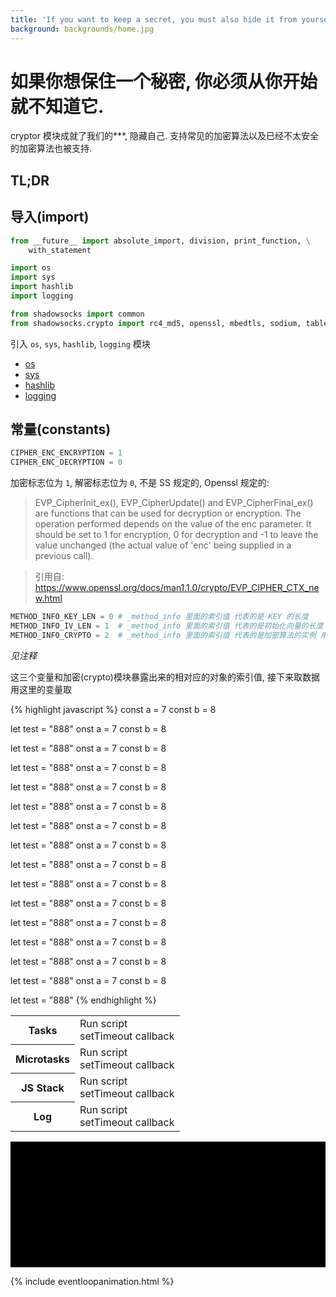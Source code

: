 ```yaml
---
title: 'If you want to keep a secret, you must also hide it from yourself. 👽'
background: backgrounds/home.jpg
---
```


如果你想保住一个秘密, 你必须从你开始就不知道它.
========================================

cryptor 模块成就了我们的\*\*\*, 隐藏自己. 支持常见的加密算法以及已经不太安全的加密算法也被支持.

TL;DR
------

<!-- add TL;DR -->

导入(import)
----

```python
from __future__ import absolute_import, division, print_function, \
    with_statement

import os
import sys
import hashlib
import logging

from shadowsocks import common
from shadowsocks.crypto import rc4_md5, openssl, mbedtls, sodium, table
```

引入 `os`, `sys`, `hashlib`, `logging` 模块

* [os][os-module]
* [sys][sys-module]
* [hashlib][hashlib-module]
* [logging][logging-module]

常量(constants)
--------------

```python
CIPHER_ENC_ENCRYPTION = 1
CIPHER_ENC_DECRYPTION = 0
```

加密标志位为 `1`, 解密标志位为 `0`, 不是 SS 规定的, Openssl 规定的:

>EVP\_CipherInit\_ex(), EVP\_CipherUpdate() and EVP\_CipherFinal\_ex() are functions that can be used for decryption or encryption. The operation performed depends on the value of the enc parameter. It should be set to 1 for encryption, 0 for decryption and -1 to leave the value unchanged (the actual value of 'enc' being supplied in a previous call).

>引用自: <https://www.openssl.org/docs/man1.1.0/crypto/EVP_CIPHER_CTX_new.html>

```python
METHOD_INFO_KEY_LEN = 0 # _method_info 里面的索引值 代表的是 KEY 的长度
METHOD_INFO_IV_LEN = 1  # _method_info 里面的索引值 代表的是初始化向量的长度
METHOD_INFO_CRYPTO = 2  # _method_info 里面的索引值 代表的是加密算法的实例 用来加密
```

*见注释*

这三个变量和加密(crypto)模块暴露出来的相对应的对象的索引值, 接下来取数据用这里的变量取

<!-- TODO: -->

<div class="program-flow-walkthrough" data-panel-title="程序流控制面板">
    <div class="program-flow-walkthrough-codesource">
        {% highlight javascript %}
const a = 7
const b = 8

let test = "888"
onst a = 7
const b = 8

let test = "888"
onst a = 7
const b = 8

let test = "888"
onst a = 7
const b = 8

let test = "888"
onst a = 7
const b = 8

let test = "888"
onst a = 7
const b = 8

let test = "888"
onst a = 7
const b = 8

let test = "888"
onst a = 7
const b = 8

let test = "888"
onst a = 7
const b = 8

let test = "888"
onst a = 7
const b = 8

let test = "888"
onst a = 7
const b = 8

let test = "888"
onst a = 7
const b = 8

let test = "888"
onst a = 7
const b = 8

let test = "888"
onst a = 7
const b = 8

let test = "888"
onst a = 7
const b = 8

let test = "888"
        {% endhighlight %}
    </div>
    <table>
        <tr>
            <th>
                Tasks
            </th>
            <td>
                <div class="event-loop-items">
                    <div class="event-loop-rail">
                        <div class="event-loop-item">Run script</div>
                        <div class="event-loop-item">setTimeout callback</div>
                    </div>
                </div>
            </td>
        </tr>
        <tr>
            <th>
                Microtasks
            </th>
            <td>
                <div class="event-loop-items">
                    <div class="event-loop-rail">
                        <div class="event-loop-item">Run script</div>
                        <div class="event-loop-item">setTimeout callback</div>
                    </div>
                </div>
            </td>
        </tr>
        <tr>
            <th>
                JS Stack
            </th>
            <td>
                <div class="event-loop-items">
                    <div class="event-loop-rail">
                        <div class="event-loop-item">Run script</div>
                        <div class="event-loop-item">setTimeout callback</div>
                    </div>
                </div>
            </td>
        </tr>
        <tr>
            <th>
                Log
            </th>
            <td>
                <div class="event-loop-items">
                    <div class="event-loop-rail">
                        <div class="event-loop-item">Run script</div>
                        <div class="event-loop-item">setTimeout callback</div>
                    </div>
                </div>
            </td>
        </tr>
    </table>
    <div class="event-loop-controls">
        <svg viewBox="0 0 5 2">
          <path d="M2,0 L2,2 L0,1 z"></path>
          <path d="M3,0 L5,1 L3,2 z"></path>
          <path class="prev-btn" d="M0,0 H2.5V2H0z"></path>
          <path class="next-btn" d="M2.5,0 H5V2H2.5z"></path>
        </svg>
    </div>
</div>

{% include eventloopanimation.html %}
<script>
    /* 可以调用 babel 插件进行 ES6 => ES5 转换 */
</script>

[os-module]: <https://docs.python.org/2.7/library/os.html>
[sys-module]: <https://docs.python.org/2.7/library/sys.html>
[hashlib-module]: <https://docs.python.org/2.7/library/hashlib.html>
[logging-module]: <https://docs.python.org/2.7/library/logging.html>
